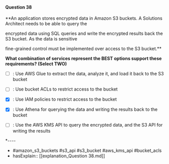 #### Question  38

**An application stores encrypted data in Amazon S3 buckets. A Solutions Architect needs to be able to query the

encrypted data using SQL queries and write the encrypted results back the S3 bucket. As the data is sensitive

fine-grained control must be implemented over access to the S3 bucket.**

**What combination of services represent the BEST options support these requirements? (Select TWO)**

- [ ] :  Use AWS Glue to extract the data, analyze it, and load it back to the S3 bucket

- [ ] :  Use bucket ACLs to restrict access to the bucket

- [x] :  Use IAM policies to restrict access to the bucket

- [x] :  Use Athena for querying the data and writing the results back to the bucket

- [ ] :  Use the AWS KMS API to query the encrypted data, and the S3 API for writing the results

*----

- #amazon_s3_buckets #s3_api #s3_bucket #aws_kms_api #bucket_acls
- hasExplain:: [[explanation_Question  38.md]]
